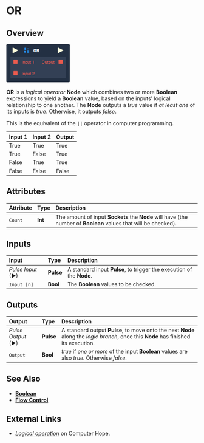 # OR

## Overview

![The Or Node.](../../../.gitbook/assets/node-or.png)

**OR** is a _logical operator_ **Node** which combines two or more **Boolean** expressions to yield a **Boolean** value, based on the inputs' logical relationship to one another. The **Node** outputs a _true_ value if _at least one_ of its inputs is _true_. Otherwise, it outputs _false_.

This is the equivalent of the `||` operator in computer programming.

| Input 1 | Input 2 | Output |
| :--- | :--- | :--- |
| True | True | True |
| True | False | True |
| False | True | True |
| False | False | False |

## Attributes

| Attribute | Type | Description |
| :--- | :--- | :--- |
| `Count` | **Int** | The amount of input **Sockets** the **Node** will have \(the number of **Boolean** values that will be checked\). |

## Inputs

| Input | Type | Description |
| :--- | :--- | :--- |
| _Pulse Input_ \(►\) | **Pulse** | A standard input **Pulse**, to trigger the execution of the **Node**. |
| `Input [n]` | **Bool** | The **Boolean** values to be checked. |

## Outputs

| Output | Type | Description |
| :--- | :--- | :--- |
| _Pulse Output_ \(►\) | **Pulse** | A standard output **Pulse**, to move onto the next **Node** along the _logic branch_, once this **Node** has finished its execution. |
| `Output` | **Bool** | _true_ if _one or more_ of the input **Boolean** values are also _true_. Otherwise _false_. |

## See Also

* [**Boolean**](./)
* [**Flow Control**](../../flow-control/)

## External Links

* [_Logical operation_](https://www.computerhope.com/jargon/l/logioper.htm) on Computer Hope.

